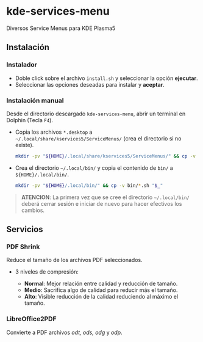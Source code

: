 # kde-services-menu

Diversos Service Menus para KDE Plasma5

## Instalación

### Instalador

- Doble click sobre el archivo `install.sh` y seleccionar la opción **ejecutar**.
- Seleccionar las opciones deseadas para instalar y **aceptar**.

### Instalación manual

Desde el directorio descargado `kde-services-menu`, abrir un terminal en Dolphin (Tecla `F4`).

- Copia los archivos `*.desktop` a `~/.local/share/kservices5/ServiceMenus/` (crea el directorio si no existe).

  ~~~sh
  mkdir -pv "${HOME}/.local/share/kservices5/ServiceMenus/" && cp -v *.desktop "$_"
  ~~~

- Crea el directorio `~/.local/bin/` y copia el contenido de `bin/` a `${HOME}/.local/bin/`.

  ~~~sh
  mkdir -pv "${HOME}/.local/bin/" && cp -v bin/*.sh "$_"
  ~~~

> **ATENCION**: La primera vez que se cree el directorio `~/.local/bin/` deberá cerrar sesión e iniciar de nuevo para hacer efectivos los cambios.

## Servicios

### PDF Shrink

Reduce el tamaño de los archivos PDF seleccionados.

- 3 niveles de compresión:

  - **Normal**: Mejor relación entre calidad y reducción de tamaño.
  - **Medio**: Sacrifica algo de calidad para reducir más el tamaño.
  - **Alto**: Visible reducción de la calidad reduciendo al máximo el tamaño.

### LibreOffice2PDF

Convierte a PDF archivos _odt, ods, odg_ y _odp_.
